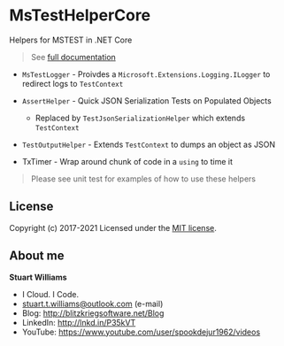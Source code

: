 # MsTestHelperCore #

Helpers for MSTEST in .NET Core

> See [full documentation](https://github.com/BlitzkriegSoftware/MsTestHelperCore/blob/master/BlitzkriegSoftware.MsTest/BlitzkriegSoftware.MsTest.md)

* `MsTestLogger` - Proivdes a `Microsoft.Extensions.Logging.ILogger` to redirect logs to `TestContext`

* `AssertHelper` - Quick JSON Serialization Tests on Populated Objects
  - Replaced by `TestJsonSerializationHelper` which extends `TestContext`


* `TestOutputHelper` - Extends `TestContext` to dumps an object as JSON

* TxTimer - Wrap around chunk of code in a `using` to time it

> Please see unit test for examples of how to use these helpers

## License
Copyright (c) 2017-2021
Licensed under the [MIT license](LICENSE).

## About me ##

**Stuart Williams**

* I Cloud. I Code. 
* <a href="mailto:stuart.t.williams@outlook.com" target="_blank">stuart.t.williams@outlook.com</a> (e-mail)
* Blog: <a href="http://blitzkriegsoftware.net/Blog" target="_blank">http://blitzkriegsoftware.net/Blog</a>
* LinkedIn: <a href="http://lnkd.in/P35kVT" target="_blank">http://lnkd.in/P35kVT</a>
* YouTube: <a href="https://www.youtube.com/user/spookdejur1962/videos" target="_blank">https://www.youtube.com/user/spookdejur1962/videos</a> 